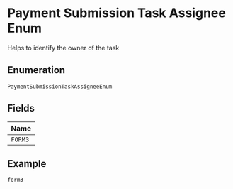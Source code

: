 
# Payment Submission Task Assignee Enum

Helps to identify the owner of the task

## Enumeration

`PaymentSubmissionTaskAssigneeEnum`

## Fields

| Name |
|  --- |
| `FORM3` |

## Example

```
form3
```

